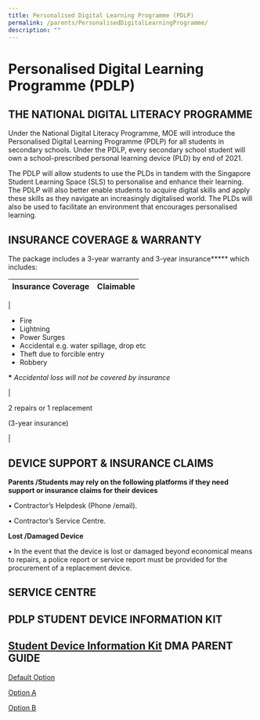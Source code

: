 ```yaml
---
title: Personalised Digital Learning Programme (PDLP)
permalink: /parents/PersonalisedDigitalLearningProgramme/
description: ""
---
```

Personalised Digital Learning Programme (PDLP)
==============================================
THE NATIONAL DIGITAL LITERACY PROGRAMME
---------------------------------------
Under the National Digital Literacy Programme, MOE will introduce the Personalised Digital Learning Programme (PDLP) for all students in secondary schools. Under the PDLP, every secondary school student will own a school-prescribed personal learning device (PLD) by end of 2021.

  

The PDLP will allow students to use the PLDs in tandem with the Singapore Student Learning Space (SLS) to personalise and enhance their learning. The PDLP will also better enable students to acquire digital skills and apply these skills as they navigate an increasingly digitalised world. The PLDs will also be used to facilitate an environment that encourages personalised learning.

INSURANCE COVERAGE & WARRANTY
-----------------------------
The package includes a 3-year warranty and 3-year insurance**\*** which includes:

  

| Insurance Coverage | Claimable |
| --- | --- |
| 
*   Fire
*   Lightning
*   Power Surges
*   Accidental e.g. water spillage, drop etc
*   Theft due to forcible entry
*   Robbery

**\*** _Accidental loss will not be covered by insurance_

 | 

2 repairs or 1 replacement

(3-year insurance)

 |

DEVICE SUPPORT & INSURANCE CLAIMS
---------------------------------
**Parents /Students may rely on the following platforms if they need support or insurance claims for their devices**

  

• Contractor’s Helpdesk (Phone /email).

• Contractor’s Service Centre.

  

**Lost /Damaged Device**

• In the event that the device is lost or damaged beyond economical means to repairs, a police report or service report must be provided for the procurement of a replacement device.

SERVICE CENTRE
--------------

PDLP STUDENT DEVICE INFORMATION KIT
-----------------------------------
[Student Device Information Kit](https://prcss.moe.edu.sg/qql/slot/u200/pdf/communication_with_parents/PDLP/Student-Device-Information-Kit.pdf)
DMA PARENT GUIDE
----------------
[Default Option](https://prcss.moe.edu.sg/qql/slot/u200/pdf/communication_with_parents/PDLP/DMA%20Parent%20Guide%20for%20Default%20Option.pdf)

[Option A](https://prcss.moe.edu.sg/qql/slot/u200/pdf/communication_with_parents/PDLP/DMA%20Parent%20Guide%20for%20Option%20A.pdf)

[Option B](https://prcss.moe.edu.sg/qql/slot/u200/pdf/communication_with_parents/PDLP/DMA%20Parent%20Guide%20for%20Option%20B.pdf)